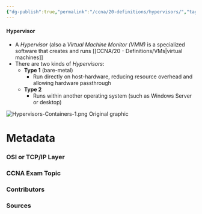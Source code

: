 ```yaml
---
{"dg-publish":true,"permalink":"/ccna/20-definitions/hypervisors/","tags":["defs_ccna"],"created":"2023-11-08T13:47:13.000-08:00","updated":"2023-11-08T14:38:14.000-08:00"}
---
```


#### Hypervisor
- A *Hypervisor* (also a *Virtual Machine Monitor (VMM)* is a specialized software that creates and runs [[CCNA/20 - Definitions/VMs\|virtual machines]]
- There are two kinds of *Hypervisors*:
	- **Type 1** (bare-metal)
		- Run directly on host-hardware, reducing resource overhead and allowing hardware passthrough
	- **Type 2**
		- Runs within another operating system (such as Windows Server or desktop)

![Hypervisors-Containers-1.png](/img/user/Attachments/Hypervisors-Containers-1.png)
Original graphic




# Metadata
### OSI or TCP/IP Layer

### CCNA Exam Topic

### Contributors

### Sources

